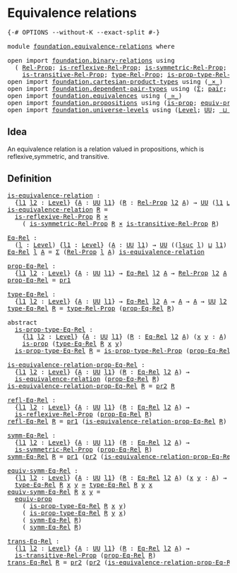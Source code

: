 # Equivalence relations

<pre class="Agda"><a id="34" class="Symbol">{-#</a> <a id="38" class="Keyword">OPTIONS</a> <a id="46" class="Pragma">--without-K</a> <a id="58" class="Pragma">--exact-split</a> <a id="72" class="Symbol">#-}</a>

<a id="77" class="Keyword">module</a> <a id="84" href="foundation.equivalence-relations.html" class="Module">foundation.equivalence-relations</a> <a id="117" class="Keyword">where</a>

<a id="124" class="Keyword">open</a> <a id="129" class="Keyword">import</a> <a id="136" href="foundation.binary-relations.html" class="Module">foundation.binary-relations</a> <a id="164" class="Keyword">using</a>
  <a id="172" class="Symbol">(</a> <a id="174" href="foundation.binary-relations.html#756" class="Function">Rel-Prop</a><a id="182" class="Symbol">;</a> <a id="184" href="foundation.binary-relations.html#1602" class="Function">is-reflexive-Rel-Prop</a><a id="205" class="Symbol">;</a> <a id="207" href="foundation.binary-relations.html#1754" class="Function">is-symmetric-Rel-Prop</a><a id="228" class="Symbol">;</a>
    <a id="234" href="foundation.binary-relations.html#1930" class="Function">is-transitive-Rel-Prop</a><a id="256" class="Symbol">;</a> <a id="258" href="foundation.binary-relations.html#863" class="Function">type-Rel-Prop</a><a id="271" class="Symbol">;</a> <a id="273" href="foundation.binary-relations.html#991" class="Function">is-prop-type-Rel-Prop</a><a id="294" class="Symbol">)</a>
<a id="296" class="Keyword">open</a> <a id="301" class="Keyword">import</a> <a id="308" href="foundation.cartesian-product-types.html" class="Module">foundation.cartesian-product-types</a> <a id="343" class="Keyword">using</a> <a id="349" class="Symbol">(</a><a id="350" href="foundation-core.cartesian-product-types.html#590" class="Function Operator">_×_</a><a id="353" class="Symbol">)</a>
<a id="355" class="Keyword">open</a> <a id="360" class="Keyword">import</a> <a id="367" href="foundation.dependent-pair-types.html" class="Module">foundation.dependent-pair-types</a> <a id="399" class="Keyword">using</a> <a id="405" class="Symbol">(</a><a id="406" href="foundation-core.dependent-pair-types.html#515" class="Record">Σ</a><a id="407" class="Symbol">;</a> <a id="409" href="foundation-core.dependent-pair-types.html#588" class="InductiveConstructor">pair</a><a id="413" class="Symbol">;</a> <a id="415" href="foundation-core.dependent-pair-types.html#605" class="Field">pr1</a><a id="418" class="Symbol">;</a> <a id="420" href="foundation-core.dependent-pair-types.html#617" class="Field">pr2</a><a id="423" class="Symbol">)</a>
<a id="425" class="Keyword">open</a> <a id="430" class="Keyword">import</a> <a id="437" href="foundation.equivalences.html" class="Module">foundation.equivalences</a> <a id="461" class="Keyword">using</a> <a id="467" class="Symbol">(</a><a id="468" href="foundation-core.equivalences.html#1621" class="Function Operator">_≃_</a><a id="471" class="Symbol">)</a>
<a id="473" class="Keyword">open</a> <a id="478" class="Keyword">import</a> <a id="485" href="foundation.propositions.html" class="Module">foundation.propositions</a> <a id="509" class="Keyword">using</a> <a id="515" class="Symbol">(</a><a id="516" href="foundation-core.propositions.html#1309" class="Function">is-prop</a><a id="523" class="Symbol">;</a> <a id="525" href="foundation-core.propositions.html#3958" class="Function">equiv-prop</a><a id="535" class="Symbol">)</a>
<a id="537" class="Keyword">open</a> <a id="542" class="Keyword">import</a> <a id="549" href="foundation.universe-levels.html" class="Module">foundation.universe-levels</a> <a id="576" class="Keyword">using</a> <a id="582" class="Symbol">(</a><a id="583" href="Agda.Primitive.html#597" class="Postulate">Level</a><a id="588" class="Symbol">;</a> <a id="590" href="foundation-core.universe-levels.html#235" class="Primitive">UU</a><a id="592" class="Symbol">;</a> <a id="594" href="Agda.Primitive.html#810" class="Primitive Operator">_⊔_</a><a id="597" class="Symbol">;</a> <a id="599" href="Agda.Primitive.html#780" class="Primitive">lsuc</a><a id="603" class="Symbol">)</a>
</pre>
## Idea

An equivalence relation is a relation valued in propositions, which is reflexive,symmetric, and transitive.

## Definition

<pre class="Agda"><a id="is-equivalence-relation"></a><a id="751" href="foundation.equivalence-relations.html#751" class="Function">is-equivalence-relation</a> <a id="775" class="Symbol">:</a>
  <a id="779" class="Symbol">{</a><a id="780" href="foundation.equivalence-relations.html#780" class="Bound">l1</a> <a id="783" href="foundation.equivalence-relations.html#783" class="Bound">l2</a> <a id="786" class="Symbol">:</a> <a id="788" href="Agda.Primitive.html#597" class="Postulate">Level</a><a id="793" class="Symbol">}</a> <a id="795" class="Symbol">{</a><a id="796" href="foundation.equivalence-relations.html#796" class="Bound">A</a> <a id="798" class="Symbol">:</a> <a id="800" href="foundation-core.universe-levels.html#235" class="Primitive">UU</a> <a id="803" href="foundation.equivalence-relations.html#780" class="Bound">l1</a><a id="805" class="Symbol">}</a> <a id="807" class="Symbol">(</a><a id="808" href="foundation.equivalence-relations.html#808" class="Bound">R</a> <a id="810" class="Symbol">:</a> <a id="812" href="foundation.binary-relations.html#756" class="Function">Rel-Prop</a> <a id="821" href="foundation.equivalence-relations.html#783" class="Bound">l2</a> <a id="824" href="foundation.equivalence-relations.html#796" class="Bound">A</a><a id="825" class="Symbol">)</a> <a id="827" class="Symbol">→</a> <a id="829" href="foundation-core.universe-levels.html#235" class="Primitive">UU</a> <a id="832" class="Symbol">(</a><a id="833" href="foundation.equivalence-relations.html#780" class="Bound">l1</a> <a id="836" href="Agda.Primitive.html#810" class="Primitive Operator">⊔</a> <a id="838" href="foundation.equivalence-relations.html#783" class="Bound">l2</a><a id="840" class="Symbol">)</a>
<a id="842" href="foundation.equivalence-relations.html#751" class="Function">is-equivalence-relation</a> <a id="866" href="foundation.equivalence-relations.html#866" class="Bound">R</a> <a id="868" class="Symbol">=</a>
  <a id="872" href="foundation.binary-relations.html#1602" class="Function">is-reflexive-Rel-Prop</a> <a id="894" href="foundation.equivalence-relations.html#866" class="Bound">R</a> <a id="896" href="foundation-core.cartesian-product-types.html#590" class="Function Operator">×</a>
    <a id="902" class="Symbol">(</a> <a id="904" href="foundation.binary-relations.html#1754" class="Function">is-symmetric-Rel-Prop</a> <a id="926" href="foundation.equivalence-relations.html#866" class="Bound">R</a> <a id="928" href="foundation-core.cartesian-product-types.html#590" class="Function Operator">×</a> <a id="930" href="foundation.binary-relations.html#1930" class="Function">is-transitive-Rel-Prop</a> <a id="953" href="foundation.equivalence-relations.html#866" class="Bound">R</a><a id="954" class="Symbol">)</a>

<a id="Eq-Rel"></a><a id="957" href="foundation.equivalence-relations.html#957" class="Function">Eq-Rel</a> <a id="964" class="Symbol">:</a>
  <a id="968" class="Symbol">(</a><a id="969" href="foundation.equivalence-relations.html#969" class="Bound">l</a> <a id="971" class="Symbol">:</a> <a id="973" href="Agda.Primitive.html#597" class="Postulate">Level</a><a id="978" class="Symbol">)</a> <a id="980" class="Symbol">{</a><a id="981" href="foundation.equivalence-relations.html#981" class="Bound">l1</a> <a id="984" class="Symbol">:</a> <a id="986" href="Agda.Primitive.html#597" class="Postulate">Level</a><a id="991" class="Symbol">}</a> <a id="993" class="Symbol">(</a><a id="994" href="foundation.equivalence-relations.html#994" class="Bound">A</a> <a id="996" class="Symbol">:</a> <a id="998" href="foundation-core.universe-levels.html#235" class="Primitive">UU</a> <a id="1001" href="foundation.equivalence-relations.html#981" class="Bound">l1</a><a id="1003" class="Symbol">)</a> <a id="1005" class="Symbol">→</a> <a id="1007" href="foundation-core.universe-levels.html#235" class="Primitive">UU</a> <a id="1010" class="Symbol">((</a><a id="1012" href="Agda.Primitive.html#780" class="Primitive">lsuc</a> <a id="1017" href="foundation.equivalence-relations.html#969" class="Bound">l</a><a id="1018" class="Symbol">)</a> <a id="1020" href="Agda.Primitive.html#810" class="Primitive Operator">⊔</a> <a id="1022" href="foundation.equivalence-relations.html#981" class="Bound">l1</a><a id="1024" class="Symbol">)</a>
<a id="1026" href="foundation.equivalence-relations.html#957" class="Function">Eq-Rel</a> <a id="1033" href="foundation.equivalence-relations.html#1033" class="Bound">l</a> <a id="1035" href="foundation.equivalence-relations.html#1035" class="Bound">A</a> <a id="1037" class="Symbol">=</a> <a id="1039" href="foundation-core.dependent-pair-types.html#515" class="Record">Σ</a> <a id="1041" class="Symbol">(</a><a id="1042" href="foundation.binary-relations.html#756" class="Function">Rel-Prop</a> <a id="1051" href="foundation.equivalence-relations.html#1033" class="Bound">l</a> <a id="1053" href="foundation.equivalence-relations.html#1035" class="Bound">A</a><a id="1054" class="Symbol">)</a> <a id="1056" href="foundation.equivalence-relations.html#751" class="Function">is-equivalence-relation</a>

<a id="prop-Eq-Rel"></a><a id="1081" href="foundation.equivalence-relations.html#1081" class="Function">prop-Eq-Rel</a> <a id="1093" class="Symbol">:</a>
  <a id="1097" class="Symbol">{</a><a id="1098" href="foundation.equivalence-relations.html#1098" class="Bound">l1</a> <a id="1101" href="foundation.equivalence-relations.html#1101" class="Bound">l2</a> <a id="1104" class="Symbol">:</a> <a id="1106" href="Agda.Primitive.html#597" class="Postulate">Level</a><a id="1111" class="Symbol">}</a> <a id="1113" class="Symbol">{</a><a id="1114" href="foundation.equivalence-relations.html#1114" class="Bound">A</a> <a id="1116" class="Symbol">:</a> <a id="1118" href="foundation-core.universe-levels.html#235" class="Primitive">UU</a> <a id="1121" href="foundation.equivalence-relations.html#1098" class="Bound">l1</a><a id="1123" class="Symbol">}</a> <a id="1125" class="Symbol">→</a> <a id="1127" href="foundation.equivalence-relations.html#957" class="Function">Eq-Rel</a> <a id="1134" href="foundation.equivalence-relations.html#1101" class="Bound">l2</a> <a id="1137" href="foundation.equivalence-relations.html#1114" class="Bound">A</a> <a id="1139" class="Symbol">→</a> <a id="1141" href="foundation.binary-relations.html#756" class="Function">Rel-Prop</a> <a id="1150" href="foundation.equivalence-relations.html#1101" class="Bound">l2</a> <a id="1153" href="foundation.equivalence-relations.html#1114" class="Bound">A</a>
<a id="1155" href="foundation.equivalence-relations.html#1081" class="Function">prop-Eq-Rel</a> <a id="1167" class="Symbol">=</a> <a id="1169" href="foundation-core.dependent-pair-types.html#605" class="Field">pr1</a>

<a id="type-Eq-Rel"></a><a id="1174" href="foundation.equivalence-relations.html#1174" class="Function">type-Eq-Rel</a> <a id="1186" class="Symbol">:</a>
  <a id="1190" class="Symbol">{</a><a id="1191" href="foundation.equivalence-relations.html#1191" class="Bound">l1</a> <a id="1194" href="foundation.equivalence-relations.html#1194" class="Bound">l2</a> <a id="1197" class="Symbol">:</a> <a id="1199" href="Agda.Primitive.html#597" class="Postulate">Level</a><a id="1204" class="Symbol">}</a> <a id="1206" class="Symbol">{</a><a id="1207" href="foundation.equivalence-relations.html#1207" class="Bound">A</a> <a id="1209" class="Symbol">:</a> <a id="1211" href="foundation-core.universe-levels.html#235" class="Primitive">UU</a> <a id="1214" href="foundation.equivalence-relations.html#1191" class="Bound">l1</a><a id="1216" class="Symbol">}</a> <a id="1218" class="Symbol">→</a> <a id="1220" href="foundation.equivalence-relations.html#957" class="Function">Eq-Rel</a> <a id="1227" href="foundation.equivalence-relations.html#1194" class="Bound">l2</a> <a id="1230" href="foundation.equivalence-relations.html#1207" class="Bound">A</a> <a id="1232" class="Symbol">→</a> <a id="1234" href="foundation.equivalence-relations.html#1207" class="Bound">A</a> <a id="1236" class="Symbol">→</a> <a id="1238" href="foundation.equivalence-relations.html#1207" class="Bound">A</a> <a id="1240" class="Symbol">→</a> <a id="1242" href="foundation-core.universe-levels.html#235" class="Primitive">UU</a> <a id="1245" href="foundation.equivalence-relations.html#1194" class="Bound">l2</a>
<a id="1248" href="foundation.equivalence-relations.html#1174" class="Function">type-Eq-Rel</a> <a id="1260" href="foundation.equivalence-relations.html#1260" class="Bound">R</a> <a id="1262" class="Symbol">=</a> <a id="1264" href="foundation.binary-relations.html#863" class="Function">type-Rel-Prop</a> <a id="1278" class="Symbol">(</a><a id="1279" href="foundation.equivalence-relations.html#1081" class="Function">prop-Eq-Rel</a> <a id="1291" href="foundation.equivalence-relations.html#1260" class="Bound">R</a><a id="1292" class="Symbol">)</a>

<a id="1295" class="Keyword">abstract</a>
  <a id="is-prop-type-Eq-Rel"></a><a id="1306" href="foundation.equivalence-relations.html#1306" class="Function">is-prop-type-Eq-Rel</a> <a id="1326" class="Symbol">:</a>
    <a id="1332" class="Symbol">{</a><a id="1333" href="foundation.equivalence-relations.html#1333" class="Bound">l1</a> <a id="1336" href="foundation.equivalence-relations.html#1336" class="Bound">l2</a> <a id="1339" class="Symbol">:</a> <a id="1341" href="Agda.Primitive.html#597" class="Postulate">Level</a><a id="1346" class="Symbol">}</a> <a id="1348" class="Symbol">{</a><a id="1349" href="foundation.equivalence-relations.html#1349" class="Bound">A</a> <a id="1351" class="Symbol">:</a> <a id="1353" href="foundation-core.universe-levels.html#235" class="Primitive">UU</a> <a id="1356" href="foundation.equivalence-relations.html#1333" class="Bound">l1</a><a id="1358" class="Symbol">}</a> <a id="1360" class="Symbol">(</a><a id="1361" href="foundation.equivalence-relations.html#1361" class="Bound">R</a> <a id="1363" class="Symbol">:</a> <a id="1365" href="foundation.equivalence-relations.html#957" class="Function">Eq-Rel</a> <a id="1372" href="foundation.equivalence-relations.html#1336" class="Bound">l2</a> <a id="1375" href="foundation.equivalence-relations.html#1349" class="Bound">A</a><a id="1376" class="Symbol">)</a> <a id="1378" class="Symbol">(</a><a id="1379" href="foundation.equivalence-relations.html#1379" class="Bound">x</a> <a id="1381" href="foundation.equivalence-relations.html#1381" class="Bound">y</a> <a id="1383" class="Symbol">:</a> <a id="1385" href="foundation.equivalence-relations.html#1349" class="Bound">A</a><a id="1386" class="Symbol">)</a> <a id="1388" class="Symbol">→</a>
    <a id="1394" href="foundation-core.propositions.html#1309" class="Function">is-prop</a> <a id="1402" class="Symbol">(</a><a id="1403" href="foundation.equivalence-relations.html#1174" class="Function">type-Eq-Rel</a> <a id="1415" href="foundation.equivalence-relations.html#1361" class="Bound">R</a> <a id="1417" href="foundation.equivalence-relations.html#1379" class="Bound">x</a> <a id="1419" href="foundation.equivalence-relations.html#1381" class="Bound">y</a><a id="1420" class="Symbol">)</a>
  <a id="1424" href="foundation.equivalence-relations.html#1306" class="Function">is-prop-type-Eq-Rel</a> <a id="1444" href="foundation.equivalence-relations.html#1444" class="Bound">R</a> <a id="1446" class="Symbol">=</a> <a id="1448" href="foundation.binary-relations.html#991" class="Function">is-prop-type-Rel-Prop</a> <a id="1470" class="Symbol">(</a><a id="1471" href="foundation.equivalence-relations.html#1081" class="Function">prop-Eq-Rel</a> <a id="1483" href="foundation.equivalence-relations.html#1444" class="Bound">R</a><a id="1484" class="Symbol">)</a>

<a id="is-equivalence-relation-prop-Eq-Rel"></a><a id="1487" href="foundation.equivalence-relations.html#1487" class="Function">is-equivalence-relation-prop-Eq-Rel</a> <a id="1523" class="Symbol">:</a>
  <a id="1527" class="Symbol">{</a><a id="1528" href="foundation.equivalence-relations.html#1528" class="Bound">l1</a> <a id="1531" href="foundation.equivalence-relations.html#1531" class="Bound">l2</a> <a id="1534" class="Symbol">:</a> <a id="1536" href="Agda.Primitive.html#597" class="Postulate">Level</a><a id="1541" class="Symbol">}</a> <a id="1543" class="Symbol">{</a><a id="1544" href="foundation.equivalence-relations.html#1544" class="Bound">A</a> <a id="1546" class="Symbol">:</a> <a id="1548" href="foundation-core.universe-levels.html#235" class="Primitive">UU</a> <a id="1551" href="foundation.equivalence-relations.html#1528" class="Bound">l1</a><a id="1553" class="Symbol">}</a> <a id="1555" class="Symbol">(</a><a id="1556" href="foundation.equivalence-relations.html#1556" class="Bound">R</a> <a id="1558" class="Symbol">:</a> <a id="1560" href="foundation.equivalence-relations.html#957" class="Function">Eq-Rel</a> <a id="1567" href="foundation.equivalence-relations.html#1531" class="Bound">l2</a> <a id="1570" href="foundation.equivalence-relations.html#1544" class="Bound">A</a><a id="1571" class="Symbol">)</a> <a id="1573" class="Symbol">→</a>
  <a id="1577" href="foundation.equivalence-relations.html#751" class="Function">is-equivalence-relation</a> <a id="1601" class="Symbol">(</a><a id="1602" href="foundation.equivalence-relations.html#1081" class="Function">prop-Eq-Rel</a> <a id="1614" href="foundation.equivalence-relations.html#1556" class="Bound">R</a><a id="1615" class="Symbol">)</a>
<a id="1617" href="foundation.equivalence-relations.html#1487" class="Function">is-equivalence-relation-prop-Eq-Rel</a> <a id="1653" href="foundation.equivalence-relations.html#1653" class="Bound">R</a> <a id="1655" class="Symbol">=</a> <a id="1657" href="foundation-core.dependent-pair-types.html#617" class="Field">pr2</a> <a id="1661" href="foundation.equivalence-relations.html#1653" class="Bound">R</a>

<a id="refl-Eq-Rel"></a><a id="1664" href="foundation.equivalence-relations.html#1664" class="Function">refl-Eq-Rel</a> <a id="1676" class="Symbol">:</a>
  <a id="1680" class="Symbol">{</a><a id="1681" href="foundation.equivalence-relations.html#1681" class="Bound">l1</a> <a id="1684" href="foundation.equivalence-relations.html#1684" class="Bound">l2</a> <a id="1687" class="Symbol">:</a> <a id="1689" href="Agda.Primitive.html#597" class="Postulate">Level</a><a id="1694" class="Symbol">}</a> <a id="1696" class="Symbol">{</a><a id="1697" href="foundation.equivalence-relations.html#1697" class="Bound">A</a> <a id="1699" class="Symbol">:</a> <a id="1701" href="foundation-core.universe-levels.html#235" class="Primitive">UU</a> <a id="1704" href="foundation.equivalence-relations.html#1681" class="Bound">l1</a><a id="1706" class="Symbol">}</a> <a id="1708" class="Symbol">(</a><a id="1709" href="foundation.equivalence-relations.html#1709" class="Bound">R</a> <a id="1711" class="Symbol">:</a> <a id="1713" href="foundation.equivalence-relations.html#957" class="Function">Eq-Rel</a> <a id="1720" href="foundation.equivalence-relations.html#1684" class="Bound">l2</a> <a id="1723" href="foundation.equivalence-relations.html#1697" class="Bound">A</a><a id="1724" class="Symbol">)</a> <a id="1726" class="Symbol">→</a>
  <a id="1730" href="foundation.binary-relations.html#1602" class="Function">is-reflexive-Rel-Prop</a> <a id="1752" class="Symbol">(</a><a id="1753" href="foundation.equivalence-relations.html#1081" class="Function">prop-Eq-Rel</a> <a id="1765" href="foundation.equivalence-relations.html#1709" class="Bound">R</a><a id="1766" class="Symbol">)</a>
<a id="1768" href="foundation.equivalence-relations.html#1664" class="Function">refl-Eq-Rel</a> <a id="1780" href="foundation.equivalence-relations.html#1780" class="Bound">R</a> <a id="1782" class="Symbol">=</a> <a id="1784" href="foundation-core.dependent-pair-types.html#605" class="Field">pr1</a> <a id="1788" class="Symbol">(</a><a id="1789" href="foundation.equivalence-relations.html#1487" class="Function">is-equivalence-relation-prop-Eq-Rel</a> <a id="1825" href="foundation.equivalence-relations.html#1780" class="Bound">R</a><a id="1826" class="Symbol">)</a>

<a id="symm-Eq-Rel"></a><a id="1829" href="foundation.equivalence-relations.html#1829" class="Function">symm-Eq-Rel</a> <a id="1841" class="Symbol">:</a>
  <a id="1845" class="Symbol">{</a><a id="1846" href="foundation.equivalence-relations.html#1846" class="Bound">l1</a> <a id="1849" href="foundation.equivalence-relations.html#1849" class="Bound">l2</a> <a id="1852" class="Symbol">:</a> <a id="1854" href="Agda.Primitive.html#597" class="Postulate">Level</a><a id="1859" class="Symbol">}</a> <a id="1861" class="Symbol">{</a><a id="1862" href="foundation.equivalence-relations.html#1862" class="Bound">A</a> <a id="1864" class="Symbol">:</a> <a id="1866" href="foundation-core.universe-levels.html#235" class="Primitive">UU</a> <a id="1869" href="foundation.equivalence-relations.html#1846" class="Bound">l1</a><a id="1871" class="Symbol">}</a> <a id="1873" class="Symbol">(</a><a id="1874" href="foundation.equivalence-relations.html#1874" class="Bound">R</a> <a id="1876" class="Symbol">:</a> <a id="1878" href="foundation.equivalence-relations.html#957" class="Function">Eq-Rel</a> <a id="1885" href="foundation.equivalence-relations.html#1849" class="Bound">l2</a> <a id="1888" href="foundation.equivalence-relations.html#1862" class="Bound">A</a><a id="1889" class="Symbol">)</a> <a id="1891" class="Symbol">→</a>
  <a id="1895" href="foundation.binary-relations.html#1754" class="Function">is-symmetric-Rel-Prop</a> <a id="1917" class="Symbol">(</a><a id="1918" href="foundation.equivalence-relations.html#1081" class="Function">prop-Eq-Rel</a> <a id="1930" href="foundation.equivalence-relations.html#1874" class="Bound">R</a><a id="1931" class="Symbol">)</a>
<a id="1933" href="foundation.equivalence-relations.html#1829" class="Function">symm-Eq-Rel</a> <a id="1945" href="foundation.equivalence-relations.html#1945" class="Bound">R</a> <a id="1947" class="Symbol">=</a> <a id="1949" href="foundation-core.dependent-pair-types.html#605" class="Field">pr1</a> <a id="1953" class="Symbol">(</a><a id="1954" href="foundation-core.dependent-pair-types.html#617" class="Field">pr2</a> <a id="1958" class="Symbol">(</a><a id="1959" href="foundation.equivalence-relations.html#1487" class="Function">is-equivalence-relation-prop-Eq-Rel</a> <a id="1995" href="foundation.equivalence-relations.html#1945" class="Bound">R</a><a id="1996" class="Symbol">))</a>

<a id="equiv-symm-Eq-Rel"></a><a id="2000" href="foundation.equivalence-relations.html#2000" class="Function">equiv-symm-Eq-Rel</a> <a id="2018" class="Symbol">:</a>
  <a id="2022" class="Symbol">{</a><a id="2023" href="foundation.equivalence-relations.html#2023" class="Bound">l1</a> <a id="2026" href="foundation.equivalence-relations.html#2026" class="Bound">l2</a> <a id="2029" class="Symbol">:</a> <a id="2031" href="Agda.Primitive.html#597" class="Postulate">Level</a><a id="2036" class="Symbol">}</a> <a id="2038" class="Symbol">{</a><a id="2039" href="foundation.equivalence-relations.html#2039" class="Bound">A</a> <a id="2041" class="Symbol">:</a> <a id="2043" href="foundation-core.universe-levels.html#235" class="Primitive">UU</a> <a id="2046" href="foundation.equivalence-relations.html#2023" class="Bound">l1</a><a id="2048" class="Symbol">}</a> <a id="2050" class="Symbol">(</a><a id="2051" href="foundation.equivalence-relations.html#2051" class="Bound">R</a> <a id="2053" class="Symbol">:</a> <a id="2055" href="foundation.equivalence-relations.html#957" class="Function">Eq-Rel</a> <a id="2062" href="foundation.equivalence-relations.html#2026" class="Bound">l2</a> <a id="2065" href="foundation.equivalence-relations.html#2039" class="Bound">A</a><a id="2066" class="Symbol">)</a> <a id="2068" class="Symbol">(</a><a id="2069" href="foundation.equivalence-relations.html#2069" class="Bound">x</a> <a id="2071" href="foundation.equivalence-relations.html#2071" class="Bound">y</a> <a id="2073" class="Symbol">:</a> <a id="2075" href="foundation.equivalence-relations.html#2039" class="Bound">A</a><a id="2076" class="Symbol">)</a> <a id="2078" class="Symbol">→</a>
  <a id="2082" href="foundation.equivalence-relations.html#1174" class="Function">type-Eq-Rel</a> <a id="2094" href="foundation.equivalence-relations.html#2051" class="Bound">R</a> <a id="2096" href="foundation.equivalence-relations.html#2069" class="Bound">x</a> <a id="2098" href="foundation.equivalence-relations.html#2071" class="Bound">y</a> <a id="2100" href="foundation-core.equivalences.html#1621" class="Function Operator">≃</a> <a id="2102" href="foundation.equivalence-relations.html#1174" class="Function">type-Eq-Rel</a> <a id="2114" href="foundation.equivalence-relations.html#2051" class="Bound">R</a> <a id="2116" href="foundation.equivalence-relations.html#2071" class="Bound">y</a> <a id="2118" href="foundation.equivalence-relations.html#2069" class="Bound">x</a>
<a id="2120" href="foundation.equivalence-relations.html#2000" class="Function">equiv-symm-Eq-Rel</a> <a id="2138" href="foundation.equivalence-relations.html#2138" class="Bound">R</a> <a id="2140" href="foundation.equivalence-relations.html#2140" class="Bound">x</a> <a id="2142" href="foundation.equivalence-relations.html#2142" class="Bound">y</a> <a id="2144" class="Symbol">=</a>
  <a id="2148" href="foundation-core.propositions.html#3958" class="Function">equiv-prop</a>
    <a id="2163" class="Symbol">(</a> <a id="2165" href="foundation.equivalence-relations.html#1306" class="Function">is-prop-type-Eq-Rel</a> <a id="2185" href="foundation.equivalence-relations.html#2138" class="Bound">R</a> <a id="2187" href="foundation.equivalence-relations.html#2140" class="Bound">x</a> <a id="2189" href="foundation.equivalence-relations.html#2142" class="Bound">y</a><a id="2190" class="Symbol">)</a>
    <a id="2196" class="Symbol">(</a> <a id="2198" href="foundation.equivalence-relations.html#1306" class="Function">is-prop-type-Eq-Rel</a> <a id="2218" href="foundation.equivalence-relations.html#2138" class="Bound">R</a> <a id="2220" href="foundation.equivalence-relations.html#2142" class="Bound">y</a> <a id="2222" href="foundation.equivalence-relations.html#2140" class="Bound">x</a><a id="2223" class="Symbol">)</a>
    <a id="2229" class="Symbol">(</a> <a id="2231" href="foundation.equivalence-relations.html#1829" class="Function">symm-Eq-Rel</a> <a id="2243" href="foundation.equivalence-relations.html#2138" class="Bound">R</a><a id="2244" class="Symbol">)</a>
    <a id="2250" class="Symbol">(</a> <a id="2252" href="foundation.equivalence-relations.html#1829" class="Function">symm-Eq-Rel</a> <a id="2264" href="foundation.equivalence-relations.html#2138" class="Bound">R</a><a id="2265" class="Symbol">)</a>

<a id="trans-Eq-Rel"></a><a id="2268" href="foundation.equivalence-relations.html#2268" class="Function">trans-Eq-Rel</a> <a id="2281" class="Symbol">:</a>
  <a id="2285" class="Symbol">{</a><a id="2286" href="foundation.equivalence-relations.html#2286" class="Bound">l1</a> <a id="2289" href="foundation.equivalence-relations.html#2289" class="Bound">l2</a> <a id="2292" class="Symbol">:</a> <a id="2294" href="Agda.Primitive.html#597" class="Postulate">Level</a><a id="2299" class="Symbol">}</a> <a id="2301" class="Symbol">{</a><a id="2302" href="foundation.equivalence-relations.html#2302" class="Bound">A</a> <a id="2304" class="Symbol">:</a> <a id="2306" href="foundation-core.universe-levels.html#235" class="Primitive">UU</a> <a id="2309" href="foundation.equivalence-relations.html#2286" class="Bound">l1</a><a id="2311" class="Symbol">}</a> <a id="2313" class="Symbol">(</a><a id="2314" href="foundation.equivalence-relations.html#2314" class="Bound">R</a> <a id="2316" class="Symbol">:</a> <a id="2318" href="foundation.equivalence-relations.html#957" class="Function">Eq-Rel</a> <a id="2325" href="foundation.equivalence-relations.html#2289" class="Bound">l2</a> <a id="2328" href="foundation.equivalence-relations.html#2302" class="Bound">A</a><a id="2329" class="Symbol">)</a> <a id="2331" class="Symbol">→</a>
  <a id="2335" href="foundation.binary-relations.html#1930" class="Function">is-transitive-Rel-Prop</a> <a id="2358" class="Symbol">(</a><a id="2359" href="foundation.equivalence-relations.html#1081" class="Function">prop-Eq-Rel</a> <a id="2371" href="foundation.equivalence-relations.html#2314" class="Bound">R</a><a id="2372" class="Symbol">)</a>
<a id="2374" href="foundation.equivalence-relations.html#2268" class="Function">trans-Eq-Rel</a> <a id="2387" href="foundation.equivalence-relations.html#2387" class="Bound">R</a> <a id="2389" class="Symbol">=</a> <a id="2391" href="foundation-core.dependent-pair-types.html#617" class="Field">pr2</a> <a id="2395" class="Symbol">(</a><a id="2396" href="foundation-core.dependent-pair-types.html#617" class="Field">pr2</a> <a id="2400" class="Symbol">(</a><a id="2401" href="foundation.equivalence-relations.html#1487" class="Function">is-equivalence-relation-prop-Eq-Rel</a> <a id="2437" href="foundation.equivalence-relations.html#2387" class="Bound">R</a><a id="2438" class="Symbol">))</a>
</pre>